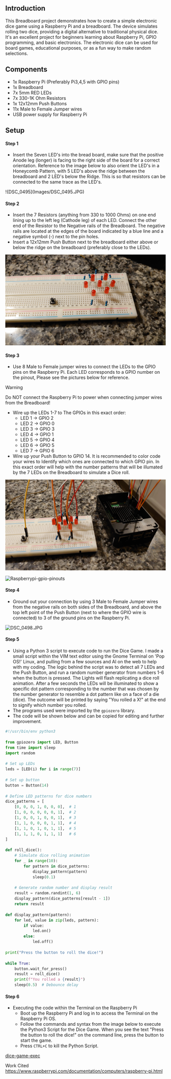 ## Introduction

This Breadboard project demonstrates how to create a simple electronic dice game using a Raspberry Pi and a breadboard. The device simulates rolling two dice, providing a digital alternative to traditional physical dice. It's an excellent project for beginners learning about Raspberry Pi, GPIO programming, and basic electronics. The electronic dice can be used for board games, educational purposes, or as a fun way to make random selections.

## Components

- 1x Raspberry Pi  (Preferably Pi3,4,5 with GPIO pins)
- 1x Breadboard
- 7x 5mm RED LEDs
- 7x 330-1K Ohm Resistors
- 1x 12x12mm Push Buttons
- 11x Male to Female Jumper wires
- USB power supply for Raspberry Pi
## Setup

#### Step 1 
- Insert the Seven LED's into the bread board, make sure that the positive Anode leg (longer) is facing to the right side of the board for a correct orientation. Reference to the image below to also orient the LED's in a Honeycomb Pattern, with 5 LED's above the ridge between the breadboard and 2 LED's below the Ridge. This is so that resistors can be connected to the same trace as the LED's.

 !{DSC_0495](Images/DSC_0495.JPG)


#### Step 2
- Insert the 7 Resistors (anything from 330 to 1000 Ohms) on one end lining up to the left leg (Cathode leg) of each LED. Connect the other end of the Resistor to the Negative rails of the Breadboard. The negative rails are located at the edges of the board indicated by a blue line and a negative symbol (-) next to the pin holes. 
- Insert a 12x12mm Push Button next to the breadboard either above or below the ridge on the breadboard (preferably close to the LEDs).

![DSC_0496](Images/DSC_0496.jpg)


#### Step 3 
-  Use 8 Male to Female jumper wires to connect the LEDs to the GPIO pins on the Raspberry Pi. Each LED corresponds to a GPIO number on the pinout, Please see the pictures below for reference.
    
> [!WARNING]
> Do NOT connect the Raspberry Pi to power when connecting jumper wires from the Breadboard!


- Wire up the LEDs 1-7 to The GPIOs in this exact order: 
	- LED 1 -> GPIO 2
	- LED 2 -> GPIO 0 
	- LED 3 -> GPIO 3 
	- LED 4 -> GPIO 1
	- LED 5 -> GPIO 4
	- LED 6 -> GPIO 5 
	- LED 7 -> GPIO 6
- Wire up your Push Button to GPIO 14. It is recommended to color code your wires to Identify which ones are connected to which GPIO pin. In this exact order will help with the number patterns that will be illumated by the 7 LEDs on the Breadboard to simulate a Dice roll.

![DSC0497](Images/DSC_0497.JPG)

![Raspberrypi-gpio-pinouts](https://github.com/user-attachments/assets/f651e3a7-0ab0-4694-a96e-1dcd8e9cbdd2)


#### Step 4
- Ground out your connection by using 3 Male to Female Jumper wires from the negative rails on both sides of the Breadboard, and above the top left point of the Push Button (next to where the GPIO wire is connected) to 3 of the ground pins on the Raspberry Pi.

![DSC_0498.JPG](Images/DSC_0498)


#### Step 5 
- Using a Python 3 script to execute code to run the Dice Game. I made a small script within the VIM text editor using the Gnome Terminal on 'Pop OS!' Linux, and pulling from a few sources and AI on the web to help with my coding. The logic behind the script was to detect all 7 LEDs and the Push Button, and run a random number generator from numbers 1-6 when the button is pressed. The Lights will flash replicating a dice roll animation. After a few seconds the LEDs will be illuminated to show a specific dot pattern corresponding to the number that was chosen by the number generator to resemble a dot pattern like on a face of a die (dice). The outcome will be printed by saying "You rolled a X!" at the end to signify which number you rolled. 
- The programs used were imported by the `gpiozero` library.
- The code will be shown below and can be copied for editing and further improvement. 
```Python
#!/usr/bin/env python3

from gpiozero import LED, Button
from time import sleep
import random

# Set up LEDs
leds = [LED(i) for i in range(7)]

# Set up button
button = Button(14)

# Define LED patterns for dice numbers
dice_patterns = [
    [0, 0, 0, 1, 0, 0, 0],  # 1
    [1, 0, 0, 0, 0, 0, 1],  # 2
    [1, 0, 0, 1, 0, 0, 1],  # 3
    [1, 1, 0, 0, 0, 1, 1],  # 4
    [1, 1, 0, 1, 0, 1, 1],  # 5
    [1, 1, 1, 0, 1, 1, 1]   # 6
]

def roll_dice():
    # Simulate dice rolling animation
    for _ in range(10):
        for pattern in dice_patterns:
            display_pattern(pattern)
            sleep(0.1)

    # Generate random number and display result
    result = random.randint(1, 6)
    display_pattern(dice_patterns[result - 1])
    return result

def display_pattern(pattern):
    for led, value in zip(leds, pattern):
        if value:
            led.on()
        else:
            led.off()

print("Press the button to roll the dice!")

while True:
    button.wait_for_press()
    result = roll_dice()
    print(f"You rolled a {result}")
    sleep(0.5)  # Debounce delay
```

#### Step 6
- Executing the code within the Terminal on the Raspberry Pi
	- Boot up the Raspberry Pi and log in to access the Terminal on the Raspberry Pi OS. 
	- Follow the commands and syntax from the image below to execute the Python3 Script for the Dice Game. When you see the text "Press the button to roll the dice!" on the command line, press the button to start the game. 
	- Press `CTRL+C` to kill the Python Script. 

[dice-game-exec](Images/dicegame-script-exec.png)















Work Cited 
https://www.raspberrypi.com/documentation/computers/raspberry-pi.html






